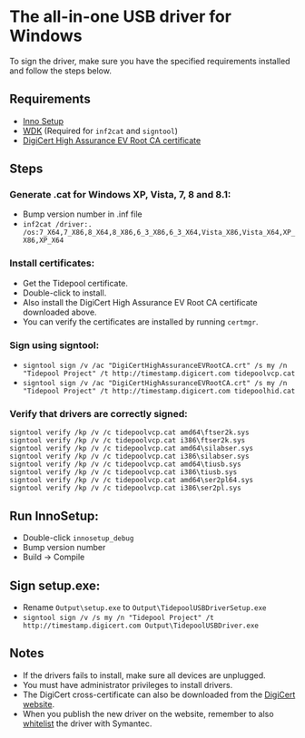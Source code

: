 # The all-in-one USB driver for Windows

To sign the driver, make sure you have the specified requirements installed and follow the steps below.

## Requirements

- [Inno Setup](http://www.jrsoftware.org/isdl.php)
- [WDK](https://msdn.microsoft.com/en-us/windows/hardware/gg454513.aspx) (Required for `inf2cat` and `signtool`)
- [DigiCert High Assurance EV Root CA certificate](https://www.digicert.com/CACerts/DigiCertHighAssuranceEVRootCA.crt)

## Steps

### Generate .cat for Windows XP, Vista, 7, 8 and 8.1:
- Bump version number in .inf file
- `inf2cat /driver:. /os:7_X64,7_X86,8_X64,8_X86,6_3_X86,6_3_X64,Vista_X86,Vista_X64,XP_X86,XP_X64`

### Install certificates:

- Get the Tidepool certificate.
- Double-click to install.
- Also install the DigiCert High Assurance EV Root CA certificate downloaded above.
- You can verify the certificates are installed by running `certmgr`.

### Sign using signtool:

- `signtool sign /v /ac "DigiCertHighAssuranceEVRootCA.crt" /s my /n "Tidepool Project" /t http://timestamp.digicert.com tidepoolvcp.cat`
- `signtool sign /v /ac "DigiCertHighAssuranceEVRootCA.crt" /s my /n "Tidepool Project" /t http://timestamp.digicert.com tidepoolhid.cat`

### Verify that drivers are correctly signed:

	signtool verify /kp /v /c tidepoolvcp.cat amd64\ftser2k.sys
	signtool verify /kp /v /c tidepoolvcp.cat i386\ftser2k.sys
	signtool verify /kp /v /c tidepoolvcp.cat amd64\silabser.sys
	signtool verify /kp /v /c tidepoolvcp.cat i386\silabser.sys
	signtool verify /kp /v /c tidepoolvcp.cat amd64\tiusb.sys
	signtool verify /kp /v /c tidepoolvcp.cat i386\tiusb.sys
	signtool verify /kp /v /c tidepoolvcp.cat amd64\ser2pl64.sys
	signtool verify /kp /v /c tidepoolvcp.cat i386\ser2pl.sys

## Run InnoSetup:
- Double-click `innosetup_debug`
- Bump version number
- Build -> Compile

## Sign setup.exe:
- Rename `Output\setup.exe` to `Output\TidepoolUSBDriverSetup.exe`
- `signtool sign /v /s my /n "Tidepool Project" /t http://timestamp.digicert.com Output\TidepoolUSBDriver.exe`

## Notes

- If the drivers fails to install, make sure all devices are unplugged.
- You must have administrator privileges to install drivers.
- The DigiCert cross-certificate can also be downloaded from the [DigiCert website](
https://www.digicert.com/code-signing/driver-signing-in-windows-using-signtool.htm#download_cross_certificate).
- When you publish the new driver on the website, remember to also [whitelist](https://submit.symantec.com/whitelist/isv/) the driver with Symantec.
